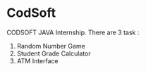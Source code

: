 # CodSoft
CODSOFT JAVA Internship. There are 3 task :
1. Random Number Game
2. Student Grade Calculator
3. ATM Interface
